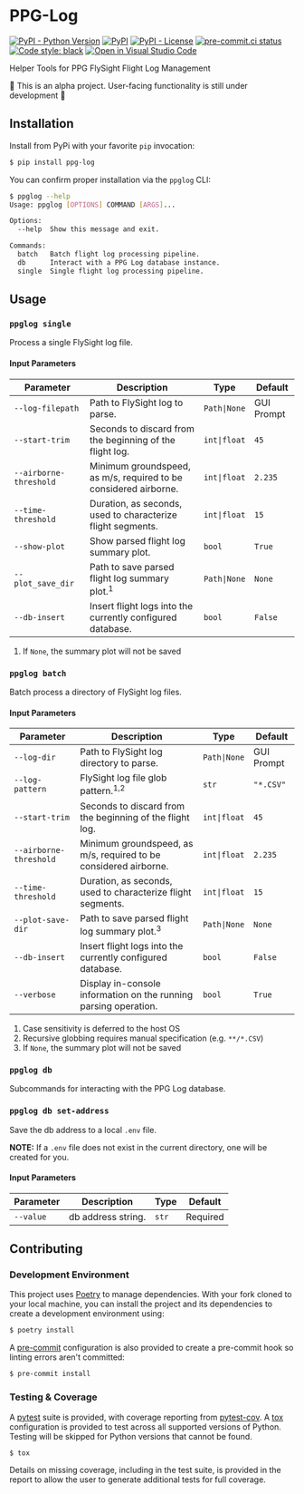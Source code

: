 # PPG-Log
[![PyPI - Python Version](https://img.shields.io/pypi/pyversions/ppg-log)](https://pypi.org/project/ppg-log/)
[![PyPI](https://img.shields.io/pypi/v/ppg-log)](https://pypi.org/project/ppg-log/)
[![PyPI - License](https://img.shields.io/pypi/l/ppg-log?color=magenta)](https://github.com/sco1/ppg-log/blob/main/LICENSE)
[![pre-commit.ci status](https://results.pre-commit.ci/badge/github/sco1/ppg-log/main.svg)](https://results.pre-commit.ci/latest/github/sco1/ppg-log/main)
[![Code style: black](https://img.shields.io/badge/code%20style-black-black)](https://github.com/psf/black)
[![Open in Visual Studio Code](https://img.shields.io/badge/Open%20in-VSCode.dev-blue)](https://vscode.dev/github.com/sco1/ppg-log)

Helper Tools for PPG FlySight Flight Log Management

🚨 This is an alpha project. User-facing functionality is still under development 🚨

## Installation
Install from PyPi with your favorite `pip` invocation:

```bash
$ pip install ppg-log
```

You can confirm proper installation via the `ppglog` CLI:
<!-- [[[cog
import cog
from subprocess import PIPE, run
out = run(["ppglog", "--help"], stdout=PIPE, encoding="ascii")
cog.out(
    f"```bash\n$ ppglog --help\n{out.stdout.rstrip()}\n```"
)
]]] -->
```bash
$ ppglog --help
Usage: ppglog [OPTIONS] COMMAND [ARGS]...

Options:
  --help  Show this message and exit.

Commands:
  batch   Batch flight log processing pipeline.
  db      Interact with a PPG Log database instance.
  single  Single flight log processing pipeline.
```
<!-- [[[end]]] -->

## Usage
### `ppglog single`
Process a single FlySight log file.
#### Input Parameters
| Parameter              | Description                                                      | Type         | Default    |
|------------------------|------------------------------------------------------------------|--------------|------------|
| `--log-filepath`       | Path to FlySight log to parse.                                   | `Path\|None` | GUI Prompt |
| `--start-trim`         | Seconds to discard from the beginning of the flight log.         | `int\|float` | `45`       |
| `--airborne-threshold` | Minimum groundspeed, as m/s, required to be considered airborne. | `int\|float` | `2.235`    |
| `--time-threshold`     | Duration, as seconds, used to characterize flight segments.      | `int\|float` | `15`       |
| `--show-plot`          | Show parsed flight log summary plot.                             | `bool`       | `True`     |
| `--plot_save_dir`      | Path to save parsed flight log summary plot.<sup>1</sup>         | `Path\|None` | `None`     |
| `--db-insert`          | Insert flight logs into the currently configured database.       | `bool`       | `False`    |

1. If `None`, the summary plot will not be saved

### `ppglog batch`
Batch process a directory of FlySight log files.
#### Input Parameters
| Parameter              | Description                                                      | Type         | Default    |
|------------------------|------------------------------------------------------------------|--------------|------------|
| `--log-dir`            | Path to FlySight log directory to parse.                         | `Path\|None` | GUI Prompt |
| `--log-pattern`        | FlySight log file glob pattern.<sup>1,2</sup>                    | `str`        | `"*.CSV"`  |
| `--start-trim`         | Seconds to discard from the beginning of the flight log.         | `int\|float` | `45`       |
| `--airborne-threshold` | Minimum groundspeed, as m/s, required to be considered airborne. | `int\|float` | `2.235`    |
| `--time-threshold`     | Duration, as seconds, used to characterize flight segments.      | `int\|float` | `15`       |
| `--plot-save-dir`      | Path to save parsed flight log summary plot.<sup>3</sup>         | `Path\|None` | `None`     |
| `--db-insert`          | Insert flight logs into the currently configured database.       | `bool`       | `False`    |
| `--verbose`            | Display in-console information on the running parsing operation. | `bool`       | `True`     |

1. Case sensitivity is deferred to the host OS
2. Recursive globbing requires manual specification (e.g. `**/*.CSV`)
3. If `None`, the summary plot will not be saved

### `ppglog db`
Subcommands for interacting with the PPG Log database.
### `ppglog db set-address`
Save the db address to a local `.env` file.

**NOTE:** If a `.env` file does not exist in the current directory, one will be created for you.
#### Input Parameters
| Parameter | Description        | Type  | Default  |
|-----------|--------------------|-------|----------|
| `--value` | db address string. | `str` | Required |

## Contributing
### Development Environment
This project uses [Poetry](https://python-poetry.org/) to manage dependencies. With your fork cloned to your local machine, you can install the project and its dependencies to create a development environment using:

```bash
$ poetry install
```

A [pre-commit](https://pre-commit.com) configuration is also provided to create a pre-commit hook so linting errors aren't committed:

```bash
$ pre-commit install
```

### Testing & Coverage
A [pytest](https://docs.pytest.org/en/latest/) suite is provided, with coverage reporting from [pytest-cov](https://github.com/pytest-dev/pytest-cov). A [tox](https://github.com/tox-dev/tox/) configuration is provided to test across all supported versions of Python. Testing will be skipped for Python versions that cannot be found.

```bash
$ tox
```

Details on missing coverage, including in the test suite, is provided in the report to allow the user to generate additional tests for full coverage.
